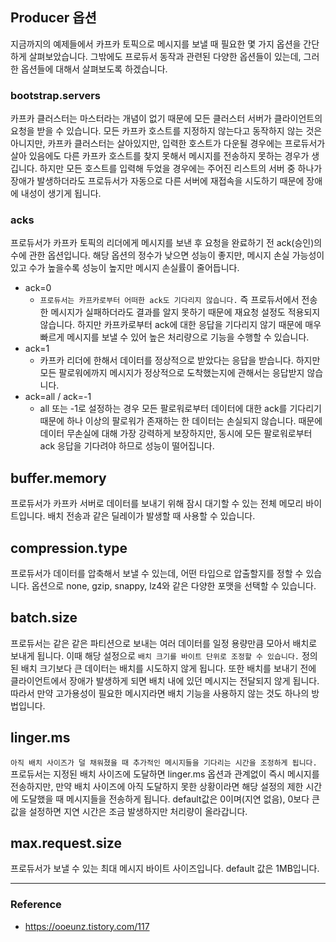 ## Producer 옵션
지금까지의 예제들에서 카프카 토픽으로 메시지를 보낼 때 필요한 몇 가지 옵션을 간단하게 살펴보았습니다. 그밖에도 프로듀서 동작과 관련된 다양한 옵션들이 있는데, 그러한 옵션들에 대해서 살펴보도록 하겠습니다. 

### bootstrap.servers
카프카 클러스터는 마스터라는 개념이 없기 때문에 모든 클러스터 서버가 클라이언트의 요청을 받을 수 있습니다. 모든 카프카 호스트를 지정하지 않는다고 동작하지 않는 것은 아니지만, 카프카 클러스터는 살아있지만, 입력한 호스트가 다운될 경우에는 프로듀서가 살아 있음에도 다른 카프카 호스트를 찾지 못해서 메시지를 전송하지 못하는 경우가 생깁니다. 하지만 모든 호스트를 입력해 두었을 경우에는 주어진 리스트의 서버 중 하나가 장애가 발생하더라도 프로듀서가 자동으로 다른 서버에 재접속을 시도하기 때문에 장애에 내성이 생기게 됩니다.

### acks
프로듀서가 카프카 토픽의 리더에게 메시지를 보낸 후 요청을 완료하기 전 ack(승인)의 수에 관한 옵션입니다. 해당 옵션의 정수가 낮으면 성능이 좋지만, 메시지 손실 가능성이 있고 수가 높을수록 성능이 높지만 메시지 손실률이 줄어듭니다.

- ack=0
    - `프로듀서는 카프카로부터 어떠한 ack도 기다리지 않습니다.` 즉 프로듀서에서 전송한 메시지가 실패하더라도 결과를 알지 못하기 때문에 재요청 설정도 적용되지 않습니다. 하지만 카프카로부터 ack에 대한 응답을 기다리지 않기 때문에 매우 빠르게 메시지를 보낼 수 있어 높은 처리량으로 기능을 수행할 수 있습니다.
- ack=1
    - 카프카 리더에 한해서 데이터를 정상적으로 받았다는 응답을 받습니다. 하지만 모든 팔로워에까지 메시지가 정상적으로 도착했는지에 관해서는 응답받지 않습니다.
- ack=all / ack=-1
    - all 또는 -1로 설정하는 경우 모든 팔로워로부터 데이터에 대한 ack를 기다리기 때문에 하나 이상의 팔로워가 존재하는 한 데이터는 손실되지 않습니다. 때문에 데이터 무손실에 대해 가장 강력하게 보장하지만, 동시에 모든 팔로워로부터 ack 응답을 기다려야 하므로 성능이 떨어집니다.
 

## buffer.memory
프로듀서가 카프카 서버로 데이터를 보내기 위해 잠시 대기할 수 있는 전체 메모리 바이트입니다. 배치 전송과 같은 딜레이가 발생할 때 사용할 수 있습니다.

 
## compression.type
프로듀서가 데이터를 압축해서 보낼 수 있는데, 어떤 타입으로 압출할지를 정할 수 있습니다. 옵션으로 none, gzip, snappy, lz4와 같은 다양한 포맷을 선택할 수 있습니다.

 
## batch.size
프로듀서는 같은 같은 파티션으로 보내는 여러 데이터를 일정 용량만큼 모아서 배치로 보내게 됩니다. 이때 해당 설정으로 `배치 크기를 바이트 단위로 조정할 수 있습니다.` 정의된 배치 크기보다 큰 데이터는 배치를 시도하지 않게 됩니다. 또한 배치를 보내기 전에 클라이언트에서 장애가 발생하게 되면 배치 내에 있던 메시지는 전달되지 않게 됩니다. 따라서 만약 고가용성이 필요한 메시지라면 배치 기능을 사용하지 않는 것도 하나의 방법입니다.


## linger.ms
`아직 배치 사이즈가 덜 채워졌을 때 추가적인 메시지들을 기다리는 시간을 조정하게 됩니다.` 프로듀서는 지정된 배치 사이즈에 도달하면 linger.ms 옵션과 관계없이 즉시 메시지를 전송하지만, 만약 배치 사이즈에 아직 도달하지 못한 상황이라면 해당 설정의 제한 시간에 도달했을 때 메시지들을 전송하게 됩니다. default값은 0이며(지연 없음), 0보다 큰 값을 설정하면 지연 시간은 조금 발생하지만 처리량이 올라갑니다.

 

## max.request.size
프로듀서가 보낼 수 있는 최대 메시지 바이트 사이즈입니다. default 값은 1MB입니다.

---
### Reference
- https://ooeunz.tistory.com/117